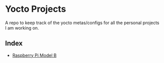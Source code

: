 # Yocto Projects
A repo to keep track of the yocto metas/configs for all the personal projects I am working on.

## Index
- [Raspberry Pi Model B](./raspberrypi)
